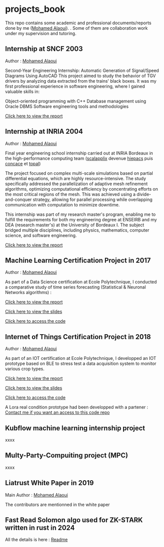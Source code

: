 # projects_book

This repo contains some academic and professional documents/reports done by me ([Mohamed Alaoui](https://www.linkedin.com/in/mohamed-alaoui-simon/)).
.
Some of them are collaboration work under my supervision and tutoring.

## Internship at SNCF 2003

Author : [Mohamed Alaoui](https://www.linkedin.com/in/mohamed-alaoui-simon/?locale=en_US)

Second-Year Engineering Internship: Automatic Generation of Signal/Speed Diagrams Using AutoCAD
This project aimed to study the behavior of TGV drivers by analyzing data extracted from the trains' black boxes.
It was my first professional experience in software engineering, where I gained valuable skills in:

Object-oriented programming with C++
Database management using Oracle DBMS
Software engineering tools and methodologies

[Click here to view the report](./sncf/SNCF_2003.pdf)

## Internship at INRIA 2004

Author : [Mohamed Alaoui](https://www.linkedin.com/in/mohamed-alaoui-simon/?locale=en_US)

Final year engineering school internship carried out at INRIA Bordeaux in the high-performance computing team  ([scalapplix](https://www.labri.fr/projet/scalapplix/) devenue [hiepacs](https://team.inria.fr/hiepacs/) puis [concace](https://concace.gitlabpages.inria.fr/) et [topal](https://www.inria.fr/fr/topal))

The project focused on complex multi-scale simulations based on partial differential equations, which are highly resource-intensive. The study specifically addressed the parallelization of adaptive mesh refinement algorithms, optimizing computational efficiency by concentrating efforts on the most critical regions of the mesh. This was achieved using a divide-and-conquer strategy, allowing for parallel processing while overlapping communication with computation to minimize downtime.

This internship was part of my research master's program, enabling me to fulfill the requirements for both my engineering degree at ENSEIRB and my DEA (research master's) at the University of Bordeaux I. The subject bridged multiple disciplines, including physics, mathematics, computer science, and software engineering.

[Click here to view the report](./inria/AMR_2004.pdf)

## Machine Learning Certification Project in 2017

Author : [Mohamed Alaoui](https://www.linkedin.com/in/mohamed-alaoui-simon/?locale=en_US)

As part of a Data Science certification at Ecole Polytechnique, I conducted a comparative study of time series forecasting (Statistical & Neuronal Networks algorithms) :

[Click here to view the report](./polythech-executive/data-science/ALAOUI-MOHAMED-MEMOIRE-CERTIFICATION-XEXED-DSSP6.pdf)

[Click here to view the slides](./polythech-executive/data-science/Slide-Alaoui-DSSP6.pdf)

[Click here to access the code](https://github.com/jetpackdata/jpdforcaster)

## Internet of Things Certification Project in 2018

Author : [Mohamed Alaoui](https://www.linkedin.com/in/mohamed-alaoui-simon/?locale=en_US)

As part of an IOT certification at Ecole Polytechnique, I developped an IOT prototype based on BLE to stress test a data acquisition system to monitor various crop types.

[Click here to view the report](./polythech-executive/internet-des-objets/ALAOUI-MOHAMED-IOT2-XEXED.pdf)

[Click here to view the slides](./polythech-executive/internet-des-objets/Slide-Alaoui-IOT2.pdf)

[Click here to access the code](https://github.com/SimowTopos/iot-project-crops-monitoring)

A Lora real condition prototype had been developped with a partener :
[Contact me if you want an access to this code repo](https://github.com/SimowTopos/iot-project-crops-monitoring)

## Kubflow machine learning internship project

xxxx

## Multy-Party-Compuiting project (MPC)

xxxx

## Liatrust White Paper in 2019

Main Author : [Mohamed Alaoui](https://www.linkedin.com/in/mohamed-alaoui-simon/?locale=en_US)

The contributors are mentionned in the white paper

## Fast Read Solomon algo used for ZK-STARK written in rust in 2024

All the details is here : [Readme](https://github.com/SimowTopos/fri_basic_rustling)
